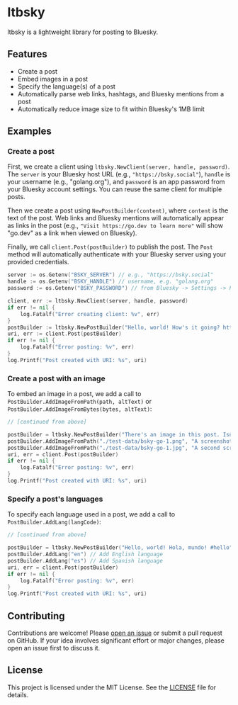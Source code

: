 # ltbsky

ltbsky is a lightweight library for posting to Bluesky.

## Features

- Create a post
- Embed images in a post
- Specify the language(s) of a post
- Automatically parse web links, hashtags, and Bluesky mentions from a post
- Automatically reduce image size to fit within Bluesky's 1MB limit

## Examples

### Create a post

First, we create a client using `ltbsky.NewClient(server, handle, password)`.
The `server` is your Bluesky host URL (e.g., `"https://bsky.social"`), `handle`
is your username (e.g., "golang.org"), and `password` is an app password from
your Bluesky account settings. You can reuse the same client for multiple
posts.

Then we create a post using `NewPostBuilder(content)`, where `content` is the
text of the post. Web links and Bluesky mentions will automatically appear as
links in the post (e.g., `"Visit https://go.dev to learn more"` will show
"go.dev" as a link when viewed on Bluesky).

Finally, we call `client.Post(postBuilder)` to publish the post. The `Post`
method will automatically authenticate with your Bluesky server using your
provided credentials.

```go
server := os.Getenv("BSKY_SERVER") // e.g., "https://bsky.social"
handle := os.Getenv("BSKY_HANDLE") // username, e.g. "golang.org"
password := os.Getenv("BSKY_PASSWORD") // from Bluesky -> Settings -> Privacy and security -> App passwords

client, err := ltbsky.NewClient(server, handle, password)
if err != nil {
    log.Fatalf("Error creating client: %v", err)
}
postBuilder := ltbsky.NewPostBuilder("Hello, world! How's it going? https://go.dev")
uri, err := client.Post(postBuilder)
if err != nil {
    log.Fatalf("Error posting: %v", err)
}
log.Printf("Post created with URI: %s", uri)
```

### Create a post with an image

To embed an image in a post, we add a call to
`PostBuilder.AddImageFromPath(path, altText)` or
`PostBuilder.AddImageFromBytes(bytes, altText)`:

```go
// [continued from above]

postBuilder = ltbsky.NewPostBuilder("There's an image in this post. Isn't that right, @golang.org?")
postBuilder.AddImageFromPath("./test-data/bsky-go-1.png", "A screenshot of the Go installation process")
postBuilder.AddImageFromPath("./test-data/bsky-go-1.jpg", "A second screenshot of the Go installation process")
uri, err = client.Post(postBuilder)
if err != nil {
    log.Fatalf("Error posting: %v", err)
}
log.Printf("Post created with URI: %s", uri)
```

### Specify a post's languages

To specify each language used in a post, we add a call to
`PostBuilder.AddLang(langCode)`:

```go
// [continued from above]

postBuilder = ltbsky.NewPostBuilder("Hello, world! Hola, mundo! #hello")
postBuilder.AddLang("en") // Add English language
postBuilder.AddLang("es") // Add Spanish language
uri, err = client.Post(postBuilder)
if err != nil {
    log.Fatalf("Error posting: %v", err)
}
log.Printf("Post created with URI: %s", uri)
```

## Contributing

Contributions are welcome! Please [open an
issue](https://github.com/fflewddur/ltbsky/issues) or submit a pull request on
GitHub. If your idea involves significant effort or major changes, please open
an issue first to discuss it.

## License

This project is licensed under the MIT License. See the [LICENSE](LICENSE)
file for details.
